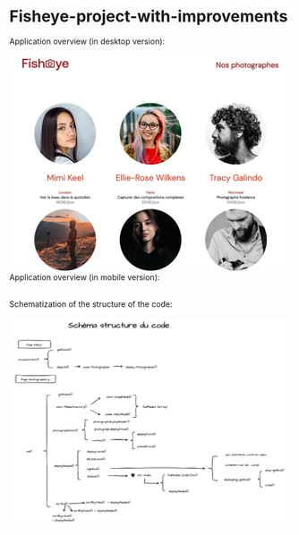 # Fisheye-project-with-improvements

Application overview  (in desktop version):
<br/>
<br/>
![DESKTOP-VERSION](./desktop-version.png)
Application overview (in mobile version):
<br/>
<br/>

Schematization of the structure of the code:
<br/>
<br/>
![SCHEMA-CODE](./Schema-structure-code-P6.png)
